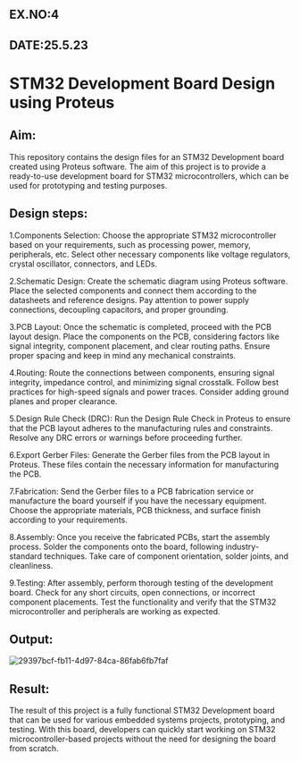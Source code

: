 ## EX.NO:4
## DATE:25.5.23
# STM32 Development Board Design using Proteus
## Aim:
This repository contains the design files for an STM32 Development board created using Proteus software. The aim of this project is to provide a ready-to-use development board for STM32 microcontrollers, which can be used for prototyping and testing purposes.
## Design steps:
1.Components Selection: Choose the appropriate STM32 microcontroller based on your requirements, such as processing power, memory, peripherals, etc. Select other necessary components like voltage regulators, crystal oscillator, connectors, and LEDs.

2.Schematic Design: Create the schematic diagram using Proteus software. Place the selected components and connect them according to the datasheets and reference designs. Pay attention to power supply connections, decoupling capacitors, and proper grounding.

3.PCB Layout: Once the schematic is completed, proceed with the PCB layout design. Place the components on the PCB, considering factors like signal integrity, component placement, and clear routing paths. Ensure proper spacing and keep in mind any mechanical constraints.

4.Routing: Route the connections between components, ensuring signal integrity, impedance control, and minimizing signal crosstalk. Follow best practices for high-speed signals and power traces. Consider adding ground planes and proper clearance.

5.Design Rule Check (DRC): Run the Design Rule Check in Proteus to ensure that the PCB layout adheres to the manufacturing rules and constraints. Resolve any DRC errors or warnings before proceeding further.

6.Export Gerber Files: Generate the Gerber files from the PCB layout in Proteus. These files contain the necessary information for manufacturing the PCB.

7.Fabrication: Send the Gerber files to a PCB fabrication service or manufacture the board yourself if you have the necessary equipment. Choose the appropriate materials, PCB thickness, and surface finish according to your requirements.

8.Assembly: Once you receive the fabricated PCBs, start the assembly process. Solder the components onto the board, following industry-standard techniques. Take care of component orientation, solder joints, and cleanliness.

9.Testing: After assembly, perform thorough testing of the development board. Check for any short circuits, open connections, or incorrect component placements. Test the functionality and verify that the STM32 microcontroller and peripherals are working as expected.
## Output:
![29397bcf-fb11-4d97-84ca-86fab6fb7faf](https://github.com/Prasannakumar019/stm32-dev-board/assets/75235090/7f6c5744-6f45-44d5-a1b4-8b1751bc9b8b)
## Result:
The result of this project is a fully functional STM32 Development board that can be used for various embedded systems projects, prototyping, and testing. With this board, developers can quickly start working on STM32 microcontroller-based projects without the need for designing the board from scratch.
